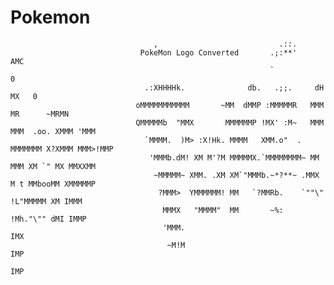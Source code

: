 # Pokemon
                                    ,                           .::.
                                 PokeMon Logo Converted       .;:**'            AMC
                                                              `                  0
                                  .:XHHHHk.              db.   .;;.     dH  MX   0
                                oMMMMMMMMMMM       ~MM  dMMP :MMMMMR   MMM  MR      ~MRMN
                                QMMMMMb  "MMX       MMMMMMP !MX' :M~   MMM MMM  .oo. XMMM 'MMM
                                  `MMMM.  )M> :X!Hk. MMMM   XMM.o"  .  MMMMMMM X?XMMM MMM>!MMP
                                   'MMMb.dM! XM M'?M MMMMMX.`MMMMMMMM~ MM MMM XM `" MX MMXXMM
                                    ~MMMMM~ XMM. .XM XM`"MMMb.~*?**~ .MMX M t MMbooMM XMMMMMP
                                     ?MMM>  YMMMMMM! MM   `?MMRb.    `""\"   !L"MMMMM XM IMMM
                                      MMMX   "MMMM"  MM       ~%:           !Mh."\"" dMI IMMP
                                      'MMM.                                             IMX
                                       ~M!M                                             IMP
                                                                                        IMP
